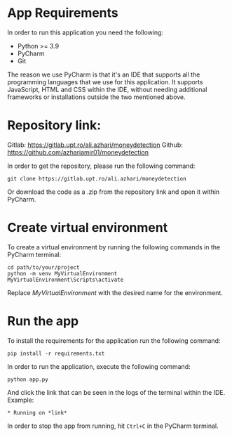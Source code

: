 # App Requirements

In order to run this application you need the following:
- Python >= 3.9
- PyCharm
- Git

The reason we use PyCharm is that it's an IDE that supports all the programming languages that we use for this 
application.  It supports JavaScript, HTML and CSS within the IDE, without needing additional frameworks or installations
outside the two mentioned above.

# Repository link: 

Gitlab: https://gitlab.upt.ro/ali.azhari/moneydetection
Github: https://github.com/azhariamir01/moneydetection

In order to get the repository, please run the following command:
```
git clone https://gitlab.upt.ro/ali.azhari/moneydetection
```
Or download the code as a .zip from the repository link and open it within PyCharm.

# Create virtual environment

To create a virtual environment by running the following commands in the PyCharm terminal:

```
cd path/to/your/project
python -m venv MyVirtualEnvironment
MyVirtualEnvironment\Scripts\activate
```
Replace *MyVirtualEnvironment* with the desired name for the environment.

# Run the app

To install the requirements for the application run the following command:
```
pip install -r requirements.txt
```
In order to run the application, execute the following command:
```
python app.py
```
And click the link that can be seen in the logs of the terminal within the IDE. Example:
```
* Running on *link*
```
In order to stop the app from running, hit ```Ctrl+C``` in the PyCharm terminal.
